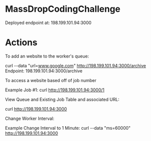 # MassDropCodingChallenge

Deployed endpoint at: 198.199.101.94:3000

# Actions

To add an website to the worker's queue:

  curl --data "url=www.google.com" http://198.199.101.94:3000/archive
  Endpoint: 198.199.101.94:3000/archive

To access a website based off of job number

  Example Job #1:
  curl http://198.199.101.94:3000/1

View Queue and Existing Job Table and associated URL: 

  curl http://198.199.101.94:3000

Change Worker Interval:

  Example Change Interval to 1 Minute:
  curl --data "ms=60000" http://198.199.101.94:3000
